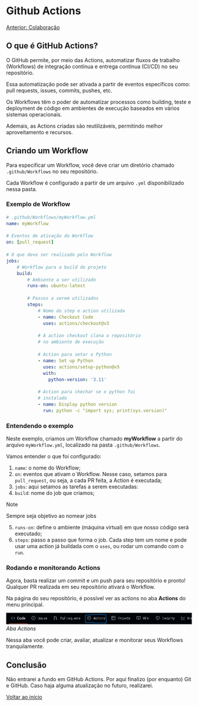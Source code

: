 # Github Actions

[Anterior: Colaboração](Colaboração.md)

## O que é GitHub Actions?

O GitHub permite, por meio das Actions, automatizar fluxos de trabalho (Workflows) de integração contínua e entrega contínua (CI/CD) no seu repositório.

Essa automatização pode ser ativada a partir de eventos específicos como: pull requests, issues, commits, pushes, etc.

Os Workflows têm o poder de automatizar processos como building, teste e deployment de código em ambientes de execução baseados em vários sistemas operacionais.

Ademais, as Actions criadas são reutilizáveis, permitindo melhor aproveitamento e recursos.

## Criando um Workflow

Para especificar um Workflow, você deve criar um diretório chamado `.github/Workflows` no seu repositório.

Cada Workflow é configurado a partir de um arquivo `.yml` disponibilizado nessa pasta.

### Exemplo de Workflow

```yaml
# .github/Workflows/myWorkflow.yml
name: myWorkflow

# Eventos de ativação do Workflow
on: [pull_request]

# O que deve ser realizado pelo Workflow
jobs:
    # Workflow para a build do projeto
    build: 
        # Ambiente a ser utilizado
        runs-on: ubuntu-latest

        # Passos a serem utilizados
        steps:
            # Nome do step e action utilizada
            - name: Checkout Code
              uses: actions/checkout@v3

            # A action checkout clona o repositório 
            # no ambiente de execução

            # Action para setar o Python
            - name: Set up Python
              uses: actions/setup-python@v5
              with:
                python-version: '3.11'

            # Action para chechar se o python foi
            # instalado
            - name: Display python version
              run: python -c "import sys; print(sys.version)"
```

### Entendendo o exemplo

                 
Neste exemplo, criamos um Workflow chamado **myWorkflow** a partir do arquivo `myWorkflow.yml`, localizado na pasta `.github/Workflows`.

Vamos entender o que foi configurado:

1. `name`: o nome do Workflow;
2. `on`: eventos que ativam o Workflow. Nesse caso, setamos para `pull_request`, ou seja, a cada PR feita, a Action é executada;
3. `jobs`: aqui setamos as tarefas a serem executadas:
4. `build`: nome do job que criamos;
>[!NOTE]
>Sempre seja objetivo ao nomear jobs
5. `runs-on`: define o ambiente (máquina virtual) em que nosso código será executado;
6. `steps`: passo a passo que forma o job. Cada step tem um nome e pode usar uma action já buildada com o `uses`, ou rodar um comando com o `run`.

### Rodando e monitorando Actions

Agora, basta realizar um commit e um push para seu repositório e pronto! Qualquer PR realizada em seu repositório ativará o Workflow. 

Na página do seu repositório, é possível ver as actions no aba **Actions** do menu principal.

![Aba Actions](img/github-action.png)
*Aba Actions*

Nessa aba você pode criar, avaliar, atualizar e monitorar seus Workflows tranquilamente.


## Conclusão

Não entrarei a fundo em GitHub Actions. Por aqui finalizo (por enquanto) Git e GitHub. Caso haja alguma atualização no futuro, realizarei.

[Voltar ao início](README.md)